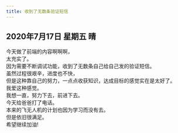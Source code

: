 ```yaml
---
title: 收到了无数条验证短信
---
```

## 2020年7月17日 星期五 晴
今天做了前端的内容啊啊啊，  
太充实了。  
因为需要不断调试功能，收到了无数条自己给自己发的验证短信。  
虽然过程很艰辛，进度也不快，  
但是这种靠自己的努力，一点点收获知识，达成目标的感觉实在是太好了。  
我爱这种感觉。  
我想一直，努力下去，前进下去。  
今天给爸爸打了电话。  
本来的飞无人机的计划也因为学习而没有去。  
但是依旧很满足。  
希望继续加油!  